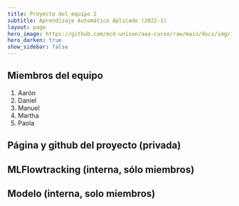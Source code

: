 ```yaml
---
title: Proyecto del equipo 2
subtitle: Aprendizaje Automático Aplicado (2022-1)
layout: page
hero_image: https://github.com/mcd-unison/aaa-curso/raw/main/docs/img/intro-banner.jpeg
hero_darken: true
show_sidebar: false
---
```


## Miembros del equipo

1. Aarón
2. Daniel 
3. Manuel
4. Martha
5. Paola

## Página y github del proyecto (privada)

## MLFlowtracking (interna, sólo miembros)

## Modelo (interna, solo miembros)